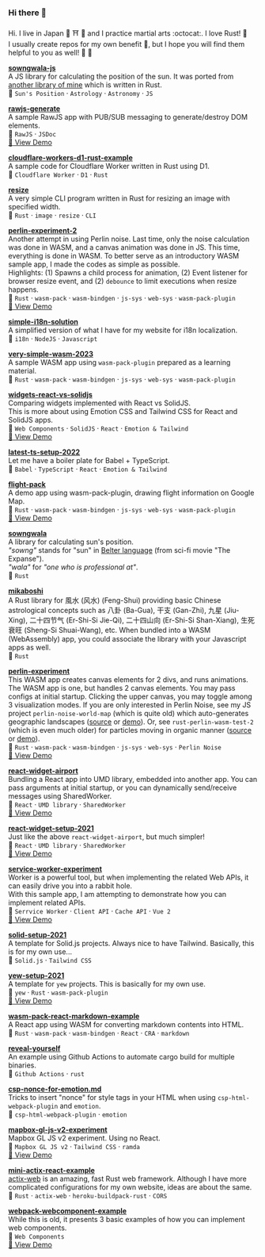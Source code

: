 ### Hi there 👋

Hi. I live in Japan :japan: :shinto_shrine: :sushi: and I practice martial arts :octocat:. I love Rust! :crab:  
I usually create repos for my own benefit :avocado:, but I hope you will find them helpful to you as well! :seedling: :flamingo:

**[sowngwala-js](https://github.com/minagawah/sowngwala-js)**  
A JS library for calculating the position of the sun. It was ported from [another library of mine](https://github.com/minagawah/sowngwala/) which is written in Rust.  
:pushpin: `Sun's Position` &middot; `Astrology` &middot; `Astronomy` &middot; `JS`

**[rawjs-generate](https://github.com/minagawah/rawjs-generate)**  
A sample RawJS app with PUB/SUB messaging to generate/destroy DOM elements.  
:pushpin: `RawJS` &middot; `JSDoc`  
[:eyes: View Demo](https://tokyo800.jp/mina/rawjs/)  

**[cloudflare-workers-d1-rust-example](https://github.com/minagawah/cloudflare-workers-d1-rust-example)**  
A sample code for Cloudflare Worker written in Rust using D1.  
:pushpin: `Cloudflare Worker` &middot; `D1` &middot; `Rust`

**[resize](https://github.com/minagawah/resize)**  
A very simple CLI program written in Rust for resizing an image with specified width.  
:pushpin: `Rust` &middot; `image` &middot; `resize` &middot; `CLI`

**[perlin-experiment-2](https://github.com/minagawah/perlin-experiment-2)**  
Another attempt in using Perlin noise. Last time, only the noise calculation was done in WASM, and a canvas animation was done in JS. This time, everything is done in WASM. To better serve as an introductory WASM sample app, I made the codes as simple as possible.  
Highlights: (1) Spawns a child process for animation, (2) Event listener for browser resize event, and (2) `debounce` to limit executions when resize happens.  
:pushpin: `Rust` &middot; `wasm-pack` &middot; `wasm-bindgen` &middot; `js-sys` &middot; `web-sys` &middot; `wasm-pack-plugin`  
[:eyes: View Demo](https://tokyo800.jp/mina/perlin-experiment-2/)  

**[simple-i18n-solution](https://github.com/minagawah/simple-i18n-solution)**  
A simplified version of what I have for my website for i18n localization.  
:pushpin: `i18n` &middot; `NodeJS` &middot; `Javascript`

**[very-simple-wasm-2023](https://github.com/minagawah/very-simple-wasm-2023)**  
A sample WASM app using `wasm-pack-plugin` prepared as a learning material.  
:pushpin: `Rust` &middot; `wasm-pack` &middot; `wasm-bindgen` &middot; `js-sys` &middot; `web-sys` &middot; `wasm-pack-plugin`

**[widgets-react-vs-solidjs](https://github.com/minagawah/widgets-react-vs-solidjs)**  
Comparing widgets implemented with React vs SolidJS.  
This is more about using Emotion CSS and Tailwind CSS for React and SolidJS apps.  
:pushpin: `Web Components` &middot; `SolidJS` &middot; `React` &middot; `Emotion & Tailwind`  
[:eyes: View Demo](https://tokyo800.jp/mina/widgets-react-vs-solidjs/)  

**[latest-ts-setup-2022](https://github.com/minagawah/latest-ts-setup-2022)**  
Let me have a boiler plate for Babel + TypeScript.  
:pushpin: `Babel` &middot; `TypeScript` &middot; `React` &middot; `Emotion & Tailwind`

**[flight-pack](https://github.com/minagawah/flight-pack)**  
A demo app using wasm-pack-plugin, drawing flight information on Google Map.  
:pushpin: `Rust` &middot; `wasm-pack` &middot; `wasm-bindgen` &middot; `js-sys` &middot; `web-sys` &middot; `wasm-pack-plugin`  
[:eyes: View Demo](https://tokyo800.jp/mina/flight/)  

**[sowngwala](https://github.com/minagawah/sowngwala)**  
A library for calculating sun's position.  
_"sowng"_ stands for "sun" in
[Belter language](https://expanse.fandom.com/wiki/Belter_Creole) (from sci-fi movie "The Expanse").  
_"wala"_ for _"one who is professional at"_.  
:pushpin: `Rust`

**[mikaboshi](https://github.com/minagawah/mikaboshi)**  
A Rust library for 風水 (风水) (Feng-Shui) providing basic Chinese astrological concepts such as 八卦 (Ba-Gua), 干支 (Gan-Zhi), 九星 (Jiu-Xing), 二十四节气 (Er-Shi-Si Jie-Qi), 二十四山向 (Er-Shi-Si Shan-Xiang), 生死衰旺 (Sheng-Si Shuai-Wang), etc. When bundled into a WASM (WebAssembly) app, you could associate the library with your Javascript apps as well.    
:pushpin: `Rust`

**[perlin-experiment](https://github.com/minagawah/perlin-experiment)**  
This WASM app creates canvas elements for 2 divs, and runs animations.
The WASM app is one, but handles 2 canvas elements.
You may pass configs at initial startup.
Clicking the upper canvas, you may toggle among 3 visualization modes.
If you are only interested in Perlin Noise,
see my JS project `perlin-noise-world-map` (which is quite old) which auto-generates geographic landscapes
([source](https://github.com/minagawah/perlin-noise-worldmap)
or [demo](http://tokyo800.jp/minagawah/perlin-noise-worldmap/)).
Or, see `rust-perlin-wasm-test-2` (which is even much older) for particles moving in organic manner
([source](https://github.com/minagawah/rust-perlin-wasm-test-2)
or [demo](http://tokyo800.jp/minagawah/rust-perlin-wasm-test-2/)).  
:pushpin: `Rust` &middot; `wasm-pack` &middot; `wasm-bindgen` &middot; `js-sys` &middot; `web-sys` &middot; `Perlin Noise`  
[:eyes: View Demo](http://tokyo800.jp/mina/perlin-experiment/)  

**[react-widget-airport](https://github.com/minagawah/react-widget-airport)**  
Bundling a React app into UMD library, embedded into another app.
You can pass arguments at initial startup,
or you can dynamically send/receive messages using SharedWorker.  
:pushpin: `React` &middot; `UMD library` &middot; `SharedWorker`  
[:eyes: View Demo](http://tokyo800.jp/mina/react-widget-airport/)  

**[react-widget-setup-2021](https://github.com/minagawah/react-widget-setup-2021)**  
Just like the above `react-widget-airport`, but much simpler!  
:pushpin: `React` &middot; `UMD library` &middot; `SharedWorker`  
[:eyes: View Demo](http://tokyo800.jp/mina/react-widget-setup-2021/)  

**[service-worker-experiment](https://github.com/minagawah/service-worker-experiment)**  
Worker is a powerful tool, but when implementing the related Web APIs, it can easily drive you into a rabbit hole.  
With this sample app, I am attempting to demonstrate how you can implement related APIs.  
:pushpin: `Serrvice Worker` &middot; `Client API` &middot; `Cache API` &middot; `Vue 2`  
[:eyes: View Demo](https://tokyo800.sakura.ne.jp/mina/sw/)  

**[solid-setup-2021](https://github.com/minagawah/solid-setup-2021)**  
A template for Solid.js projects. Always nice to have Tailwind.
Basically, this is for my own use...  
:pushpin: `Solid.js` &middot; `Tailwind CSS`

**[yew-setup-2021](https://github.com/minagawah/yew-setup-2021)**  
A template for `yew` projects. This is basically for my own use.  
:pushpin: `yew` &middot; `Rust` &middot; `wasm-pack-plugin`  
[:eyes: View Demo](http://tokyo800.jp/mina/yew-setup-2021/)  

**[wasm-pack-react-markdown-example](https://github.com/minagawah/wasm-pack-react-markdown-example)**  
A React app using WASM for converting markdown contents into HTML.  
:pushpin: `Rust` &middot; `wasm-pack` &middot; `wasm-bindgen` &middot; `React` &middot; `CRA` &middot; `markdown`

**[reveal-yourself](https://github.com/minagawah/reveal-yourself)**  
An example using Github Actions to automate cargo build for multiple binaries.  
:pushpin: `Github Actions` &middot; `rust`

**[csp-nonce-for-emotion.md](https://gist.github.com/minagawah/bc56b1dae8e3a967788c255a1032d1ae)**  
Tricks to insert "nonce" for style tags in your HTML when using `csp-html-webpack-plugin` and `emotion`.  
:pushpin: `csp-html-webpack-plugin` &middot; `emotion`

**[mapbox-gl-js-v2-experiment](https://github.com/minagawah/mapbox-gl-js-v2-experiment)**  
Mapbox GL JS v2 experiment. Using no React.  
:pushpin: `Mapbox GL JS v2` &middot; `Tailwind CSS` &middot; `ramda`  
[:eyes: View Demo](http://tokyo800.jp/mina/mapbox-gl-js-v2-experiment/)  

**[mini-actix-react-example](https://github.com/minagawah/mini-actix-react-example)**  
[actix-web](https://actix.rs/) is an amazing, fast Rust web framework.
Although I have more complicated configurations for my own website, ideas are about the same.  
:pushpin: `Rust` &middot; `actix-web` &middot; `heroku-buildpack-rust` &middot; `CORS`

**[webpack-webcomponent-example](https://github.com/minagawah/webpack-webcomponent-example)**  
While this is old, it presents 3 basic examples of how you can implement web components.  
:pushpin: `Web Components`  
[:eyes: View Demo](http://tokyo800.jp/minagawah/webpack-webcomponent-example/)  

<!--
**minagawah/minagawah** is a ✨ _special_ ✨ repository because its `README.md` (this file) appears on your GitHub profile.

Here are some ideas to get you started:

- 🔭 I’m currently working on ...
- 🌱 I’m currently learning ...
- 👯 I’m looking to collaborate on ...
- 🤔 I’m looking for help with ...
- 💬 Ask me about ...
- 📫 How to reach me: ...
- 😄 Pronouns: ...
- ⚡ Fun fact: ...
-->
